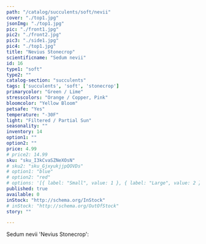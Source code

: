 ```yaml
---
path: "/catalog/succulents/soft/nevii"
cover: "./top1.jpg"
jsonImg: "./top1.jpg"
pic: "./front1.jpg"
pic2: "./front2.jpg"
pic3: "./side1.jpg"
pic4: "./top1.jpg"
title: "Nevius Stonecrop"
scientificname: "Sedum nevii"
id: 16
type1: "soft"
type2: ""
catalog-section: "succulents"
tags: ['succulents', 'soft', 'stonecrop']
primarycolor: "Green / Lime"
stresscolors: "Orange / Copper, Pink"
bloomcolor: "Yellow Bloom"
petsafe: "Yes"
temperature: "-30F"
light: "Filtered / Partial Sun"
seasonality: ""
inventory: 14
option1: ""
option2: ""
price: 4.99
# price2: 14.99
sku: "sku_I3kCvaSZNeXOsN"
# sku2: "sku_GjxyukjjpQOVDs"
# option1: "blue"
# option2: "red"
# options: '[{ label: "Small", value: 1 }, { label: "Large", value: 2 }]'
published: true
available: 0
inStock: "http://schema.org/InStock"
# inStock: "http://schema.org/OutOfStock"
story: ""

---
```


Sedum nevii 'Nevius Stonecrop': 